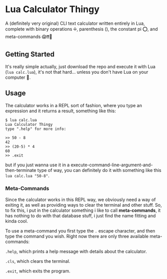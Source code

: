 # Lua Calculator Thingy

A (definitely very original) CLI text calculator written entirely in Lua, complete with binary operations ➗, parenthesis (), the constant pi ⭕, and meta-commands 😱❗❗💯


## Getting Started

It's really simple actually, just download the repo and execute it with Lua (`lua calc.lua`), it's not that hard... unless you don't have Lua on your computer 🤔.

## Usage

The calculator works in a REPL sort of fashion, where you type an expression and it returns a result, something like this:

```
$ lua calc.lua
Lua Calculator Thingy
type ".help" for more info:

>> 50 - 8
42
>> (20-5) * 4
60
>> .exit
```

but if you just wanna use it in a execute-command-line-argument-and-then-terminate type of way, you can definitely do it with something like this `lua calc.lua "50-8"`.

### Meta-Commands

Since the calculator works in this REPL way, we obviously need a way of exiting it, as well as providing ways to clear the terminal and other stuff. So, to fix this, i put in the calculator something i like to call **meta-commands**, it has nothing to do with that database stuff, i just find the name fitting and kinda cool.

To use a meta-command you first type the `.` escape character, and then type the command you wish. Right now there are only three available meta-commands:

`.help`, which prints a help message with details about the calculator.

`.cls`, which clears the terminal.

`.exit`, which exits the program.
